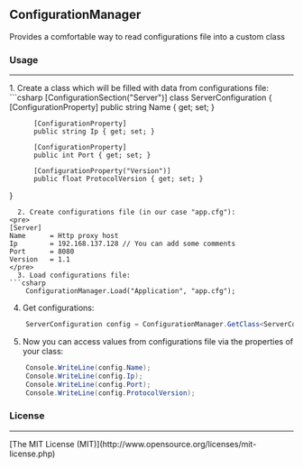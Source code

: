 ## ConfigurationManager

Provides a comfortable way to read configurations file into a custom class

### Usage
<hr />
  1. Create a class which will be filled with data from configurations file:
```csharp
[ConfigurationSection("Server")]
class ServerConfiguration 
{
          [ConfigurationProperty]
          public string Name { get; set; }
        
          [ConfigurationProperty]
          public string Ip { get; set; }
        
          [ConfigurationProperty]
          public int Port { get; set; }
        
          [ConfigurationProperty("Version")]
          public float ProtocolVersion { get; set; }
}
```
  2. Create configurations file (in our case "app.cfg"):
<pre>
[Server]
Name      = Http proxy host
Ip		  = 192.168.137.128 // You can add some comments
Port	  = 8080
Version	  = 1.1
</pre>  
  3. Load configurations file:
```csharp
    ConfigurationManager.Load("Application", "app.cfg");
```
  4. Get configurations:
```csharp
    ServerConfiguration config = ConfigurationManager.GetClass<ServerConfiguration>("Application");
```
  5. Now you can access values from configurations file via the properties of your class:
```csharp
    Console.WriteLine(config.Name);
    Console.WriteLine(config.Ip);
    Console.WriteLine(config.Port);
    Console.WriteLine(config.ProtocolVersion);
```

### License
<hr />
[The MIT License (MIT)](http://www.opensource.org/licenses/mit-license.php)





